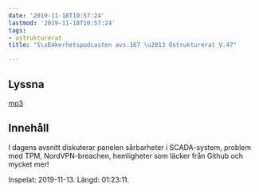 ```yaml
---
date: '2019-11-18T10:57:24'
lastmod: '2019-11-18T10:57:24'
tags:
- ostrukturerat
title: "S\xE4kerhetspodcasten avs.167 \u2013 Ostrukturerat V.47"

---
```

## Lyssna

[mp3](http://traffic.libsyn.com/sakerhetspodcasten/2019-11-13_Sakerhetspodcasten.mp3)

## Innehåll

I dagens avsnitt diskuterar panelen sårbarheter i SCADA-system, problem med TPM,
NordVPN-breachen, hemligheter som läcker från Github och mycket mer!

Inspelat: 2019-11-13. Längd: 01:23:11.

